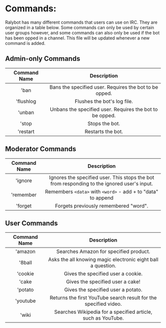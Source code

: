 Commands:
=========

Ralybot has many different commands that users can use on IRC. They are organized in a table below. Some commands can
only be used by certain user groups however, and some commands can also only be used if the bot has been opped in a channel. This file will be updated whenever a new command is added.

Admin-only Commands
-------
|Command Name| Description |
|:------:|:--------------------------------------:|
|'ban | Bans the specified user. Requires the bot to be opped. |
|'flushlog | Flushes the bot's log file. |
|'unban | Unbans the specified user. Requires the bot to be opped. |
|'stop | Stops the bot. |
|'restart | Restarts the bot. |

Moderator Commands
-------
|Command Name | Description |
|:------:|:--------------------------------------:|
|'ignore | Ignores the specified user. This stops the bot from responding to the ignored user's input.|
|'remember | Remembers `<data>` with `<word>` - add + to "data" to append |
|'forget | Forgets previously remembered "word". |


User Commands
-------
|Command Name | Description |
|:------:|:--------------------------------------:|
|'amazon | Searches Amazon for specified product. |
|'8ball | Asks the all knowing magic electronic eight ball a question.  |
|'cookie | Gives the specified user a cookie. |
|'cake | Gives the specified user a cake! |
|'potato | Gives the specified user a potato. |
|'youtube | Returns the first YouTube search result for the specified video. |
|'wiki | Searches Wikipedia for a specified article, such as YouTube.
